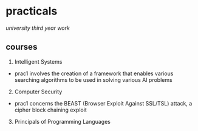 # practicals
*university third year work*

## courses
1. Intelligent Systems 
  - prac1 involves the creation of a framework that enables various searching algorithms
    to be used in solving various AI problems
2. Computer Security
  - prac1 concerns the BEAST (Browser Exploit Against SSL/TSL) attack, a cipher block chaining exploit
  
3. Principals of Programming Languages
